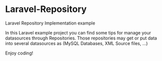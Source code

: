 # Laravel-Repository

Laravel Repository Implementation example

In this Laravel example project you can find some tips for manage your datasources through Repositories. Those repositories may get or put data into several datasources as (MySQL Databases, XML Source files, ...)

Enjoy coding!